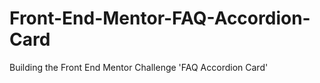 # Front-End-Mentor-FAQ-Accordion-Card
 Building the Front End Mentor Challenge 'FAQ Accordion Card'
